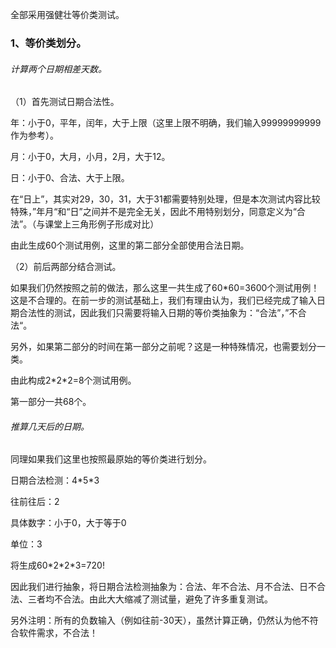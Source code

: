 全部采用强健壮等价类测试。

### 1、等价类划分。

###### 计算两个日期相差天数。

（1）首先测试日期合法性。

年：小于0，平年，闰年，大于上限（这里上限不明确，我们输入99999999999作为参考）。

月：小于0，大月，小月，2月，大于12。

日：小于0、合法、大于上限。

在“日上”，其实对29，30，31，大于31都需要特别处理，但是本次测试内容比较特殊，”年月“和“日”之间并不是完全无关，因此不用特别划分，同意定义为“合法”。（与课堂上三角形例子形成对比）

由此生成60个测试用例，这里的第二部分全部使用合法日期。

（2）前后两部分结合测试。

如果我们仍然按照之前的做法，那么这里一共生成了60*60=3600个测试用例！这是不合理的。在前一步的测试基础上，我们有理由认为，我们已经完成了输入日期合法性的测试，因此我们只需要将输入日期的等价类抽象为：“合法”，”不合法“。

另外，如果第二部分的时间在第一部分之前呢？这是一种特殊情况，也需要划分一类。

由此构成2\*2\*2=8个测试用例。

第一部分一共68个。



###### 推算几天后的日期。

同理如果我们这里也按照最原始的等价类进行划分。

日期合法检测：4\*5\*3

往前往后：2

具体数字：小于0，大于等于0

单位：3

将生成60\*2\*2\*3=720!

因此我们进行抽象，将日期合法检测抽象为：合法、年不合法、月不合法、日不合法、三者均不合法。由此大大缩减了测试量，避免了许多重复测试。



另外注明：所有的负数输入（例如往前-30天），虽然计算正确，仍然认为他不符合软件需求，不合法！

